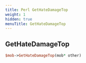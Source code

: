```yaml
---
title: Perl GetHateDamageTop
weight: 1
hidden: true
menuTitle: GetHateDamageTop
---
```

## GetHateDamageTop
```perl
$mob->GetHateDamageTop(mob* other)
```